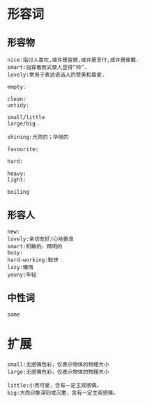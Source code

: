 # 形容词

## 形容物
	nice:指讨人喜欢,或许是容貌,或许是言行,或许是穿戴.
	smart:指穿着款式使人显得“帅”.
	lovely:常用于表达说话人的赞美和喜爱.

	empty:

	clean:
	untidy:

	small/little
	large/big

	shining:光亮的；华丽的

	favourite:

	hard:

	heavy:
	light:

	boiling
	

## 形容人
	new:
	lovely:亲切友好/心地善良
	smart:机敏的、精明的
	busy:
	hard-working:勤快
	lazy:懒惰
	youny:年轻

## 中性词
	same


# 扩展
	small:无感情色彩，仅表示物体的物理大小
	large:无感情色彩，仅表示物体的物理大小

	little:小而可爱，含有一定主观感情。
	big:大而印象深刻或沉重，含有一定主观感情。